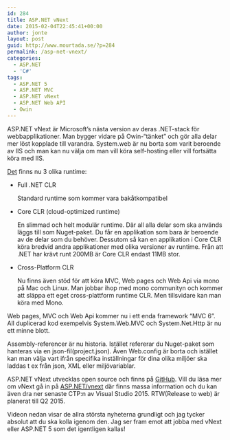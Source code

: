 ```yaml
---
id: 284
title: ASP.NET vNext
date: 2015-02-04T22:45:41+00:00
author: jonte
layout: post
guid: http://www.mourtada.se/?p=284
permalink: /asp-net-vnext/
categories:
  - ASP.NET
  - 'C#'
tags:
  - ASP.NET 5
  - ASP.NET MVC
  - ASP.NET vNext
  - ASP.NET Web API
  - Owin
---
```

ASP.NET vNext är Microsoft&#8217;s nästa version av deras .NET-stack för webbapplikationer. Man bygger vidare på Owin-&#8220;tänket&#8221; och gör alla delar mer löst kopplade till varandra. System.web är nu borta som varit beroende av IIS och man kan nu välja om man vill köra self-hosting eller vill fortsätta köra med IIS.

<span style="text-decoration: underline;">Det</span> finns nu 3 olika runtime:

  * Full .NET CLR
  
    Standard runtime som kommer vara bakåtkompatibel
  * Core CLR (cloud-optimized runtime)
  
    En slimmad och helt modulär runtime. Där all alla delar som ska används läggs till som Nuget-paket. Du får en applikation som bara är beroende av de delar som du behöver. Dessutom så kan en applikation i Core CLR köra bredvid andra applikationer med olika versioner av runtime. Från att .NET har krävt runt 200MB är Core CLR endast 11MB stor.
  * Cross-Platform CLR
  
    Nu finns även stöd för att köra MVC, Web pages och Web Api via mono på Mac och Linux. Man jobbar ihop med mono communityn och kommer att släppa ett eget cross-plattform runtime CLR. Men tillsvidare kan man köra med Mono.

Web pages, MVC och Web Api kommer nu i ett enda framework &#8220;MVC 6&#8221;. All duplicerad kod exempelvis System.Web.MVC och System.Net.Http är nu ett minne blott.

Assembly-referencer är nu historia. Istället refererar du Nuget-paket som hanteras via en json-fil(project.json). Även Web.config är borta och istället kan man välja vart ifrån specifika inställningar för dina olika miljöer ska laddas t ex från json, XML eller miljövariablar.

ASP.NET vNext utvecklas open source och finns på [GitHub](https://github.com/aspnet). Vill du läsa mer om vNext gå in på [ASP.NET/vnext](http://www.asp.net/vnext/) där finns massa information och du kan även dra ner senaste CTP:n av Visual Studio 2015. RTW(Release to web) är planerat till Q2 2015.

Videon nedan visar de allra största nyheterna grundligt och jag tycker absolut att du ska kolla igenom den. Jag ser fram emot att jobba med vNext eller ASP.NET 5 som det igentligen kallas!
